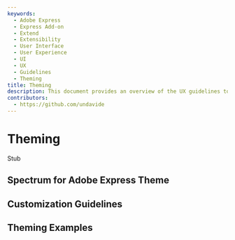 ```yaml
---
keywords:
  - Adobe Express
  - Express Add-on 
  - Extend
  - Extensibility
  - User Interface
  - User Experience
  - UI
  - UX
  - Guidelines
  - Theming
title: Theming
description: This document provides an overview of the UX guidelines to follow when designing your Adobe Express add-on.
contributors:
  - https://github.com/undavide
---
```


# Theming

Stub

## Spectrum for Adobe Express Theme

## Customization Guidelines

## Theming Examples